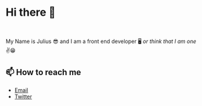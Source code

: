 <h1><b>Hi there 👋</b></h1>
<br>
<p>My Name is Julius 😎 and I am a front end developer 🖥 <em>or think that I am one</em> ✌️😁</p>
<h2>📫 How to reach me</h2>
<ul>
  <li><a href="mailto:hi@juliusnad.com">Email</a></li>
  <li><a href="https://www.twitter.com/mrjuliussss" target="_blank">Twitter</a> </li>
</ul>

<!--
**juliusnad/juliusnad** is a ✨ _special_ ✨ repository because its `README.md` (this file) appears on your GitHub profile.

Here are some ideas to get you started:

- 🔭 I’m currently working on ...
- 🌱 I’m currently learning ...
- 👯 I’m looking to collaborate on ...
- 🤔 I’m looking for help with ...
- 💬 Ask me about ...
- 📫 How to reach me: hi@juliusnad.com
- 😄 Pronouns: ...
- ⚡ Fun fact: ...
-->
